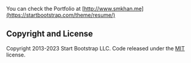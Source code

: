 You can check the Portfolio at [http://www.smkhan.me](https://startbootstrap.com/theme/resume/)

## Copyright and License

Copyright 2013-2023 Start Bootstrap LLC. Code released under the [MIT](https://github.com/StartBootstrap/startbootstrap-resume/blob/master/LICENSE) license.